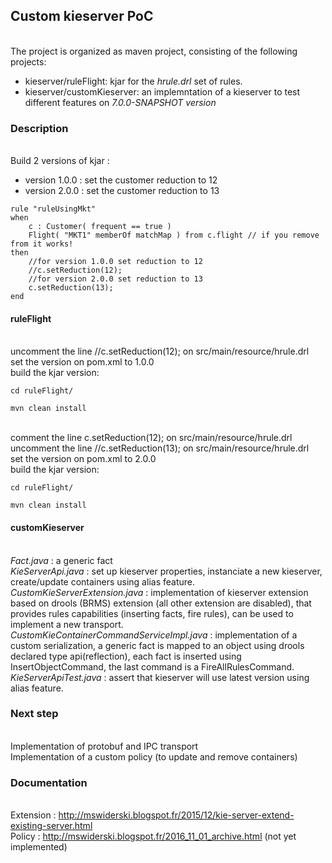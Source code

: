 ## Custom kieserver PoC


</br>The project is organized as maven project, consisting of the following projects:

* kieserver/ruleFlight: kjar for the *hrule.drl* set of rules.
* kieserver/customKieserver: an implemntation of a kieserver to test different features on *7.0.0-SNAPSHOT version*


### Description
</br>Build 2 versions of kjar :
- version 1.0.0 : set the customer reduction to 12
- version 2.0.0 : set the customer reduction to 13

```
rule "ruleUsingMkt"
when
    c : Customer( frequent == true )
    Flight( "MKT1" memberOf matchMap ) from c.flight // if you remove from it works!
then
    //for version 1.0.0 set reduction to 12
    //c.setReduction(12);
    //for version 2.0.0 set reduction to 13
    c.setReduction(13);
end
```

#### ruleFlight
</br>uncomment the line //c.setReduction(12); on src/main/resource/hrule.drl
</br>set the version on pom.xml to 1.0.0
</br>build the kjar version:
```
cd ruleFlight/
```
```
mvn clean install
```
</br>comment the line    c.setReduction(12); on src/main/resource/hrule.drl
</br>uncomment the line  //c.setReduction(13); on src/main/resource/hrule.drl
</br>set the version on pom.xml to 2.0.0
</br>build the kjar version:
```
cd ruleFlight/
```
```
mvn clean install
```

#### customKieserver

</br>*Fact.java* : a generic fact
</br>*KieServerApi.java* : set up kieserver properties, instanciate a new kieserver, create/update containers using alias feature.
</br>*CustomKieServerExtension.java* : implementation of kieserver extension based on drools (BRMS) extension (all other extension are disabled), that provides rules capabilities (inserting facts, fire rules), can be used to implement a new transport.
</br>*CustomKieContainerCommandServiceImpl.java* : implementation of a custom serialization, a generic fact is mapped to an object using drools declared type api(reflection), each fact is inserted using InsertObjectCommand, the last command is a FireAllRulesCommand.
</br>*KieServerApiTest.java* : assert that kieserver will use latest version using alias feature.  

### Next step

</br>Implementation of protobuf and IPC transport
</br>Implementation of a custom policy (to update and remove containers)  

### Documentation
</br>Extension : http://mswiderski.blogspot.fr/2015/12/kie-server-extend-existing-server.html
</br>Policy : http://mswiderski.blogspot.fr/2016_11_01_archive.html (not yet implemented)

